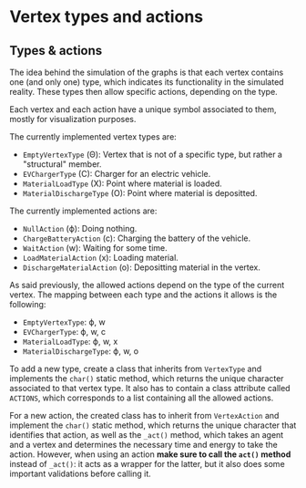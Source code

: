 # Vertex types and actions

## Types & actions
The idea behind the simulation of the graphs is that each vertex contains one (and only one) type, which indicates its functionality in the simulated reality. These types then allow specific actions, depending on the type.

Each vertex and each action have a unique symbol associated to them, mostly for visualization purposes.

The currently implemented vertex types are:

- `EmptyVertexType` (Θ): Vertex that is not of a specific type, but rather a "structural" member.
- `EVChargerType` (C): Charger for an electric vehicle.
- `MaterialLoadType` (X): Point where material is loaded.
- `MaterialDischargeType` (O): Point where material is depositted.

The currently implemented actions are:

- `NullAction` (ϕ): Doing nothing.
- `ChargeBatteryAction` (c): Charging the battery of the vehicle.
- `WaitAction` (w): Waiting for some time.
- `LoadMaterialAction` (x): Loading material.
- `DischargeMaterialAction` (o): Depositting material in the vertex.

As said previously, the allowed actions depend on the type of the current vertex. The mapping between each type and the actions it allows is the following:

- `EmptyVertexType`: ϕ, w
- `EVChargerType`: ϕ, w, c
- `MaterialLoadType`: ϕ, w, x
- `MaterialDischargeType`: ϕ, w, o

To add a new type, create a class that inherits from `VertexType` and implements the `char()` static method, which returns the unique character associated to that vertex type. It also has to contain a class attribute called `ACTIONS`, which corresponds to a list containing all the allowed actions.

For a new action, the created class has to inherit from `VertexAction` and implement the `char()` static method, which returns the unique character that identifies that action, as well as the `_act()` method, which takes an agent and a vertex and determines the necessary time and energy to take the action. However, when using an action **make sure to call the `act()` method** instead of `_act()`: it acts as a wrapper for the latter, but it also does some important validations before calling it.
